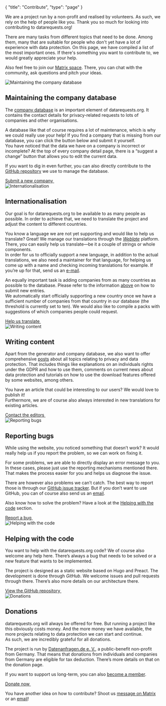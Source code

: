 {
	"title": "Contribute",
	"type": "page"
}

We are a project run by a non-profit and realised by volunteers. As such, we rely on the help of people like you. Thank you so much for looking into contributing to datarequests.org!

There are many tasks from different topics that need to be done. Among them, many that are suitable for people who don't yet have a lot of experience with data protection. On this page, we have compiled a list of the most important ones. If there's something you want to contribute to, we would greatly appreciate your help.  

Also feel free to join our [Matrix space](https://matrix.to/#/#datenanfragen:matrix.altpeter.me). There, you can chat with the community, ask questions and pitch your ideas.

<article id="cdb" class="list-article icon-list-article">
    <div class="col25 article-featured-image"><img class="image" src="/card-icons/company.svg" alt="Maintaining the company database"></div>
    <div class="padded col75">
        <h1>Maintaining the company database</h1>
        <p>The <a href="/company">company database</a> is an important element of datarequests.org. It contains the contact details for privacy-related requests to lots of companies and other organisations.</p>
        <p>A database like that of course requires a lot of maintenance, which is why we could really use your help! If you find a company that is missing from our database, you can click the button below and submit it yourself.
        <br>You have noticed that the data we have on a company is incorrect or incomplete? At the top of every company detail page, there is a “suggest a change” button that allows you to edit the current data.</p>
        <p>If you want to dig in even further, you can also directly contribute to the <a href="https://github.com/datenanfragen/data">GitHub repository</a> we use to manage the database.</p>
    </div>
    <div class="clearfix"></div>
    <!-- TODO: At some point, we will want to have proper landing page/better process for this. -->
    <a class="button button-primary read-more-button" href="/suggest#!type=new&for=cdb">Submit a new company&nbsp;<span class="icon icon-arrow-right"></span></a>
</article>

<article id="i18n" class="list-article icon-list-article">
    <div class="col25 article-featured-image"><img class="image" src="/card-icons/i18n.svg" alt="Internationalisation"></div>
    <div class="padded col75">
        <h1>Internationalisation</h1>
        <p>Our goal is for datarequests.org to be available to as many people as possible. In order to achieve that, we need to translate the project and adjust the content to different countries.</p>
        <p>You know a language we are not yet supporting and would like to help us translate? Great! We manage our translations through the <em><a href="https://hosted.weblate.org/engage/datenanfragen-de/">Weblate</a></em> platform. There, you can easily help us translate—be it a couple of strings or whole components.
        <br>In order for us to officially support a new language, in addition to the actual translations, we also need a maintainer for that language, for helping us come up with a name and checking incoming translations for example. If you’re up for that, send us an <a href="mailto:dev@datarequests.org">e-mail</a>.</p>
        <p>An equally important task is adding companies from as many countries as possible to the database. Please refer to the information <a href="#cdb">above</a> on how to submit new entries.
        <br>We automatically start officially supporting a new country once we have a sufficient number of companies from that country in our database (the threshold is currently set to ten). We would also like to compile a packs with suggestions of which companies people could request.</p>
    </div>
    <div class="clearfix"></div>
    <a class="button button-primary read-more-button" href="https://hosted.weblate.org/engage/datenanfragen-de/">Help us translate&nbsp;<span class="icon icon-arrow-right"></span></a>
</article>

<article id="content" class="list-article icon-list-article">
    <div class="col25 article-featured-image"><img class="image" src="/card-icons/edit.svg" alt="Writing content"></div>
    <div class="padded col75">
        <h1>Writing content</h1>
        <p>Apart from the generator and company database, we also want to offer comprehensive <a href="/blog">posts</a> about all topics relating to privacy and data protection. That includes things like explanations on an individuals rights under the GDPR and how to use them, comments on current news about data protection and tutorials on how to use the download features offered by some websites, among others.</p>
        <p>You have an article that could be interesting to our users? We would love to publish it!
        <br>Furthermore, we are of course also always interested in new translations for existing articles.</p>
    </div>
    <div class="clearfix"></div>
    <a class="button button-primary read-more-button" href="mailto:editors@datarequests.org">Contact the editors&nbsp;<span class="icon icon-arrow-right"></span></a>
</article>

<article id="bugs" class="list-article icon-list-article">
    <div class="col25 article-featured-image"><img class="image" src="/card-icons/bug.svg" alt="Reporting bugs"></div>
    <div class="padded col75">
        <h1>Reporting bugs</h1>
        <p>While using the website, you noticed something that doesn’t work? It would really help us if you report the problem, so we can work on fixing it.</p>
        <p>For some problems, we are able to directly display an error message to you. In these cases, please just use the reporting mechanisms mentioned there. That makes the process easier for you and helps us diagnose the issue.</p>
        <p>There are however also problems we can’t catch. The best way to report those is through our <a href="https://github.com/datenanfragen/website/issues">GitHub issue tracker</a>. But if you don’t want to use GitHub, you can of course also send us an <a href="mailto:dev@datenanfragen.de">email</a>.</p>
        <p>Also know how to solve the problem? Have a look at the <a href="#code">Helping with the code</a> section.</p>
    </div>
    <div class="clearfix"></div>
    <a class="button button-primary read-more-button" href="https://github.com/datenanfragen/website/issues">Report a bug&nbsp;<span class="icon icon-arrow-right"></span></a>
</article>

<article id="code" class="list-article icon-list-article">
    <div class="col25 article-featured-image"><img class="image" src="/card-icons/code.svg" alt="Helping with the code"></div>
    <div class="padded col75">
        <h1>Helping with the code</h1>
        <p>You want to help with the datarequests.org code? We of course also welcome any help here. There’s always a bug that needs to be solved or a new feature that wants to be implemented.</p>
        <p>The project is designed as a static website based on Hugo and Preact. The development is done through <em>GitHub</em>. We welcome issues and pull requests through there. There’s also more details on our architecture there.</p>
    </div>
    <div class="clearfix"></div>
    <a class="button button-primary read-more-button" href="https://github.com/datenanfragen/website">View the GitHub repository&nbsp;<span class="icon icon-arrow-right"></span></a>
</article>

<article id="donate" class="list-article icon-list-article">
    <div class="col25 article-featured-image"><img class="image" src="/card-icons/money.svg" alt="Donations"></div>
    <div class="padded col75">
        <h1>Donations</h1>
        <p>datarequests.org will always be offered for free. But running a project like this obviously costs money. And the more money we have available, the more projects relating to data protection we can start and continue.
        <br>As such, we are incredibly grateful for all donations.</p>
        <p>The project is run by <a href="https://www.datarequests.org/verein">Datenanfragen.de e.&nbsp;V.</a>, a public-benefit non-profit from Germany. That means that donations from individuals and companies from Germany are eligible for tax deduction. There’s more details on that on the donation page.</p>
        <p>If you want to support us long-term, you can also <a href="https://www.datarequests.org/verein/become-a-member/">become a member</a>.</p>
    </div>
    <div class="clearfix"></div>
    <a class="button button-primary read-more-button" href="https://www.datarequests.org/donate">Donate now&nbsp;<span class="icon icon-arrow-right"></span></a>
</article>

You have another idea on how to contribute? Shoot us [message on Matrix](https://matrix.to/#/#datenanfragen:matrix.altpeter.me) or an [email](mailto:contact@datarequests.org)!

